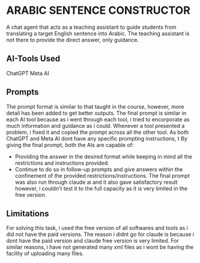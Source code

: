 # ARABIC SENTENCE CONSTRUCTOR
A chat agent that acts as a teaching assistant to guide students from translating a target English sentence into Arabic. The teaching assistant is not there to provide the direct answer, only guidance.


## AI-Tools Used
ChatGPT
Meta AI

## Prompts
The prompt format is similar to that taught in the course, however, more detail has been added to get better outputs.
The final prompt is similar in each AI tool because as i went through each tool, i tried to encorporate as much information and guidance as i could. Whenever a tool presented a problem, i fixed it and copied the prompt across all the other tool. As both ChatGPT and Meta AI dont have any specific prompting instructions, t
By giving the final prompt, both the AIs are capable of:
- Providing the answer in the desired format while keeping in mind all the restrictions and instructions provided.
- Continue to do so in follow-up prompts and give answers within the confinement of the provided restrictions/instructions.
The final prompt was also run through claude ai and it also gave satisfactory result however, i couldn't test it to the full capacity as it is very limited in the free version.

## Limitations
For solving this task, i used the free version of all softwares and tools as i did not have the paid versions.
The reason i didnt go for claude is because i dont have the paid version and claude free version is very limited.
For similar reasons, i have not generated many xml files as i wont be having the facility of uploading many files.

